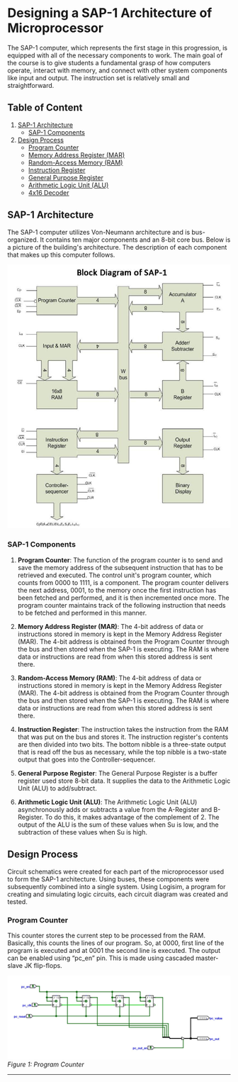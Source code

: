 # Designing a SAP-1 Architecture of Microprocessor

The SAP-1 computer, which represents the first stage in this progression, is equipped with all of the necessary components to work. The main goal of the course is to give students a fundamental grasp of how computers operate, interact with memory, and connect with other system components like input and output. The instruction set is relatively small and straightforward.

## Table of Content

1. [SAP-1 Architecture](#sap-1-architecture)
   - [SAP-1 Components](#sap-1-components)
2. [Design Process](#design-process)
   - [Program Counter](#program-counter)
   - [Memory Address Register (MAR)](#memory-addressregister-(MAR))
   - [Random-Access Memory (RAM)](#random-access-memory-(RAM))
   - [Instruction Register](#instruction-register)
   - [General Purpose Register](#[general-purpose-register)
   - [Arithmetic Logic Unit (ALU)](#arithmetic-logic-unit-(ALU))
   - [4x16 Decoder](#4x16-decoder)


<!-- 3. [Implementation Process](#implementation-process)
4. [Results](#results)
   - [Programmed FPGA](#programmed-fpga)
   - [Operation Codes](#operation-codes)
5. [Learn More](#learn-more)
   - [Reference 1](#reference-1)
   - [Reference 2](#reference-2)
   - [Reference 3](#reference-3)
   - [Reference 4](#reference-4) -->

## SAP-1 Architecture

The SAP-1 computer utilizes Von-Neumann architecture and is bus-organized. It contains ten major components and an 8-bit core bus. Below is a picture of the building's architecture. The description of each component that makes up this computer follows.


![SAP-1 Computer Architecture](./Components/sap_1.jpeg)


### SAP-1 Components

1. **Program Counter**: The function of the program counter is to send and save the memory address of the subsequent instruction that has to be retrieved and executed. The control unit's program counter, which counts from 0000 to 1111, is a component. The program counter delivers the next address, 0001, to the memory once the first instruction has been fetched and performed, and it is then incremented once more. The program counter maintains track of the following instruction that needs to be fetched and performed in this manner.

2. **Memory Address Register (MAR)**: The 4-bit address of data or instructions stored in memory is kept in the Memory Address Register (MAR). The 4-bit address is obtained from the Program Counter through the bus and then stored when the SAP-1 is executing. The RAM is where data or instructions are read from when this stored address is sent there.

3. **Random-Access Memory (RAM)**: The 4-bit address of data or instructions stored in memory is kept in the Memory Address Register (MAR). The 4-bit address is obtained from the Program Counter through the bus and then stored when the SAP-1 is executing. The RAM is where data or instructions are read from when this stored address is sent there.

4. **Instruction Register**: The instruction takes the instruction from the RAM that was put on the bus and stores it. The instruction register's contents are then divided into two bits. The bottom nibble is a three-state output that is read off the bus as necessary, while the top nibble is a two-state output that goes into the Controller-sequencer.

5. **General Purpose Register**: The General Purpose Register is a buffer register used store 8-bit data. It supplies the data to the Arithmetic Logic Unit (ALU) to add/subtract. 

6. **Arithmetic Logic Unit (ALU)**: The Arithmetic Logic Unit (ALU) asynchronously adds or subtracts a value from the A-Register and B-Register. To do this, it makes advantage of the complement of 2. The output of the ALU is the sum of these values when Su is low, and the subtraction of these values when Su is high.


## Design Process


<!-- ![Instruction Register](./images/IR.png)
<br>
_Instruction Register_

<hr> -->

Circuit schematics were created for each part of the microprocessor used to form the SAP-1 architecture. Using buses, these components were subsequently combined into a single system. Using Logisim, a program for creating and simulating logic circuits, each circuit diagram was created and tested.


### Program Counter
This counter stores the current step to be processed from the RAM. Basically, this counts the lines of our program. So, at 0000, first line of the program is executed and at 0001 the second line is executed. The output can be enabled using “pc_en” pin. This is made using cascaded master-slave JK flip-flops. 

![Program Counter](./Components/program_counter.JPG)
<br>
_Figure 1: Program Counter_
<hr>

